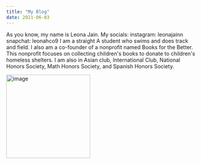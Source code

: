 ```yaml
---
title: "My Blog"
date: 2021-06-03
---
```

As you know, my name is Leona Jain. 
My socials: 
instagram: leonajainn
snapchat: leonahco9
I am a straight A student who swims and does track and field. I also am a co-founder of a nonprofit named Books for the Better.
This nonprofit focuses on collecting children's books to donate to children's homeless shelters. I am also in Asian club, International Club, 
National Honors Society, Math Honors Society, and Spanish Honors Society.

<img width="223" alt="image" src="https://user-images.githubusercontent.com/85312350/120722499-cf31f780-c49d-11eb-9cdd-a4bf8f64ff1e.png">
